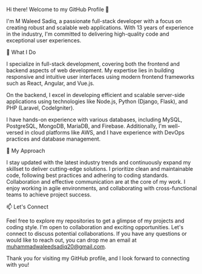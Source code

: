 Hi there! Welcome to my GitHub Profile 👋

I'm M Waleed Sadiq, a passionate full-stack developer with a focus on creating robust and scalable web applications. With 13 years of experience in the industry, I'm committed to delivering high-quality code and exceptional user experiences.

🔭 What I Do

I specialize in full-stack development, covering both the frontend and backend aspects of web development.
My expertise lies in building responsive and intuitive user interfaces using modern frontend frameworks such as React, Angular, and Vue.js.

On the backend, I excel in developing efficient and scalable server-side applications using technologies like Node.js, Python (Django, Flask), and PHP (Laravel, CodeIgniter).

I have hands-on experience with various databases, including MySQL, PostgreSQL, MongoDB, MariaDB, and Firebase.
Additionally, I'm well-versed in cloud platforms like AWS, and I have experience with DevOps practices and database management.

🌱 My Approach

I stay updated with the latest industry trends and continuously expand my skillset to deliver cutting-edge solutions.
I prioritize clean and maintainable code, following best practices and adhering to coding standards.
Collaboration and effective communication are at the core of my work. I enjoy working in agile environments, and collaborating with cross-functional teams to achieve project success.

📫 Let's Connect

Feel free to explore my repositories to get a glimpse of my projects and coding style.
I'm open to collaboration and exciting opportunities. Let's connect to discuss potential collaborations.
If you have any questions or would like to reach out, you can drop me an email at muhammadwaleedsadiq20@gmail.com.

Thank you for visiting my GitHub profile, and I look forward to connecting with you!





